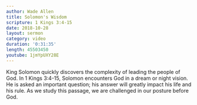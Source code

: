 ```yaml
---
author: Wade Allen
title: Solomon's Wisdom
scripture: 1 Kings 3:4-15
date: 2018-10-28
layout: sermon
category: video
duration: '0:31:35' 
length: 45503450
youtube: 1jmYpUXY28E
---
```


King Solomon quickly discovers the complexity of leading the people of God. In 1 Kings 3:4-15, Solomon encounters God in a dream or night vision. He is asked an important question; his answer will greatly impact his life and his rule. As we study this passage, we are challenged in our posture before God.
